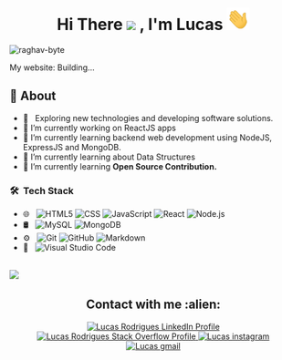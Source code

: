 <h1 align="Center">  Hi There <img src="https://media.giphy.com/media/WUlplcMpOCEmTGBtBW/giphy.gif" width="40px"> , I'm Lucas <img src="https://raw.githubusercontent.com/ABSphreak/ABSphreak/master/gifs/Hi.gif" width="40px" /> </h1>
<p align="left"> <img src="https://komarev.com/ghpvc/?username=raghav-byte" alt="raghav-byte" /> </p>

My website: Building...
 
## 🧐 About

- 🤔 &nbsp; Exploring new technologies and developing software solutions.
- 🔭 I’m currently working on ReactJS apps
- 🌱 I’m currently learning backend web development using NodeJS, ExpressJS and MongoDB.
- 🌱 I’m currently learning about Data Structures
- 🌱 I’m currently learning **Open Source Contribution.**



<h3> 🛠 &nbsp;Tech Stack</h3>

- 🌐 &nbsp;
  ![HTML5](https://img.shields.io/badge/-HTML5-333333?style=flat&logo=HTML5)
  ![CSS](https://img.shields.io/badge/-CSS-333333?style=flat&logo=CSS3&logoColor=1572B6)
  ![JavaScript](https://img.shields.io/badge/-JavaScript-333333?style=flat&logo=javascript)
  ![React](https://img.shields.io/badge/-React-333333?style=flat&logo=react)
  ![Node.js](https://img.shields.io/badge/-Node.js-333333?style=flat&logo=node.js)
- 🛢 &nbsp;
  ![MySQL](https://img.shields.io/badge/-MySQL-333333?style=flat&logo=mysql)
  ![MongoDB](https://img.shields.io/badge/-MongoDB-333333?style=flat&logo=mongodb)
- ⚙️ &nbsp;
  ![Git](https://img.shields.io/badge/-Git-333333?style=flat&logo=git)
  ![GitHub](https://img.shields.io/badge/-GitHub-333333?style=flat&logo=github)
  ![Markdown](https://img.shields.io/badge/-Markdown-333333?style=flat&logo=markdown)
- 🔧 &nbsp;
  ![Visual Studio Code](https://img.shields.io/badge/-Visual%20Studio%20Code-333333?style=flat&logo=visual-studio-code&logoColor=007ACC)


 <br/>

<a href="https://github.com/lucassr97">
  <img height="180em" src="https://github-readme-stats.vercel.app/api?username=lucassr97&theme=buefy&show_icons=true" />
  
</a>

<br/>


<h2 align="center">Contact with me :alien:</h2>

<p align="center">

  <a href="https://www.linkedin.com/in/lucas-rodrigues-807870207/">
    <img src="https://www.vectorlogo.zone/logos/linkedin/linkedin-icon.svg" alt="Lucas Rodrigues LinkedIn Profile" height="30" width="30">
  </a>

  <a href="https://stackoverflow.com">
    <img src="https://www.vectorlogo.zone/logos/stackoverflow/stackoverflow-icon.svg" alt="Lucas Rodrigues Stack Overflow Profile" height="30" width="30">
  </a>
  
  <a href="https://www.instagram.com/lucassrj45" alt="Instagram">
    <img src="https://github.com/nitish-awasthi/nitish-awasthi/blob/master/instagram-logo-png-transparent-background-hd-3.png" alt="Lucas instagram" height="30" width="30">
  </a>
  
  <a href="mailto:lucasrodriguesrj23@gmail.com" alt="Contact me">
  <img src="https://github.com/nitish-awasthi/nitish-awasthi/blob/master/gmail-512.webp" alt="Lucas gmail" height="30" width="30">
  </a>
</p>
  
 
